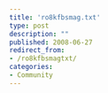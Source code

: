 ```yaml
---
title: 'ro8kfbsmag.txt'
type: post
description: ""
published: 2008-06-27
redirect_from: 
- /ro8kfbsmagtxt/
categories:
- Community
---
```

